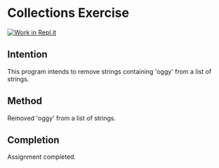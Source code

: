 # Collections Exercise

[![Work in Repl.it](https://classroom.github.com/assets/work-in-replit-14baed9a392b3a25080506f3b7b6d57f295ec2978f6f33ec97e36a161684cbe9.svg)](https://classroom.github.com/online_ide?assignment_repo_id=2970379&assignment_repo_type=AssignmentRepo)

## Intention

This program intends to remove strings containing 'oggy' from a list of strings.

## Method

Removed 'oggy' from a list of strings.

## Completion

Assignment completed.
